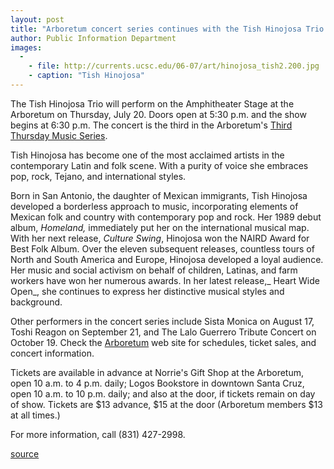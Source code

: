 ```yaml
---
layout: post
title: "Arboretum concert series continues with the Tish Hinojosa Trio on July 20"
author: Public Information Department
images:
  -
    - file: http://currents.ucsc.edu/06-07/art/hinojosa_tish2.200.jpg
    - caption: "Tish Hinojosa"
---
```


The Tish Hinojosa Trio will perform on the Amphitheater Stage at the Arboretum on Thursday, July 20. Doors open at 5:30 p.m. and the show begins at 6:30 p.m. The concert is the third in the Arboretum's [Third Thursday Music Series][1].

Tish Hinojosa has become one of the most acclaimed artists in the contemporary Latin and folk scene. With a purity of voice she embraces pop, rock, Tejano, and international styles.

Born in San Antonio, the daughter of Mexican immigrants, Tish Hinojosa developed a borderless approach to music, incorporating elements of Mexican folk and country with contemporary pop and rock. Her 1989 debut album, _Homeland,_ immediately put her on the international musical map. With her next release, _Culture Swing_, Hinojosa won the NAIRD Award for Best Folk Album. Over the eleven subsequent releases, countless tours of North and South America and Europe, Hinojosa developed a loyal audience. Her music and social activism on behalf of children, Latinas, and farm workers have won her numerous awards. In her latest release,_ Heart Wide Open_, she continues to express her distinctive musical styles and background.

Other performers in the concert series include Sista Monica on August 17, Toshi Reagon on September 21, and The Lalo Guerrero Tribute Concert on October 19. Check the [Arboretum][2] web site for schedules, ticket sales, and concert information.

Tickets are available in advance at Norrie's Gift Shop at the Arboretum, open 10 a.m. to 4 p.m. daily; Logos Bookstore in downtown Santa Cruz, open 10 a.m. to 10 p.m. daily; and also at the door, if tickets remain on day of show. Tickets are $13 advance, $15 at the door (Arboretum members $13 at all times.)

For more information, call (831) 427-2998.

[1]: http://arboretum.ucsc.edu/music/
[2]: http://www2.ucsc.edu/arboretum/

[source](http://www1.ucsc.edu/currents/06-07/07-17/brief-concert.asp "Permalink to brief-concert")
